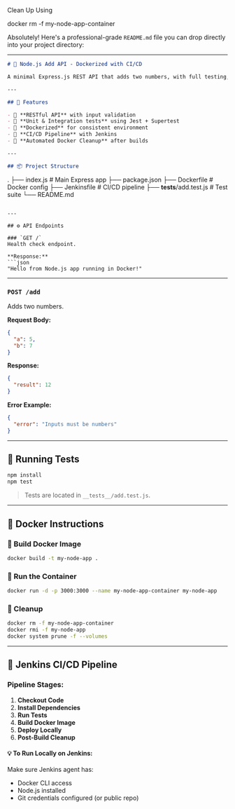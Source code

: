 Clean Up Using

docker rm -f my-node-app-container

Absolutely! Here's a professional-grade `README.md` file you can drop directly into your project directory:

---

```markdown
# 🧮 Node.js Add API - Dockerized with CI/CD

A minimal Express.js REST API that adds two numbers, with full testing, Docker containerization, and a Jenkins CI/CD pipeline.

---

## 🚀 Features

- 🧾 **RESTful API** with input validation
- 🧪 **Unit & Integration tests** using Jest + Supertest
- 🐳 **Dockerized** for consistent environment
- 🔁 **CI/CD Pipeline** with Jenkins
- 🧼 **Automated Docker Cleanup** after builds

---

## 📦 Project Structure

```

.
├── index.js               # Main Express app
├── package.json
├── Dockerfile             # Docker config
├── Jenkinsfile            # CI/CD pipeline
├── **tests**/add.test.js  # Test suite
└── README.md

````

---

## ⚙️ API Endpoints

### `GET /`
Health check endpoint.

**Response:**
```json
"Hello from Node.js app running in Docker!"
````

---

### `POST /add`

Adds two numbers.

**Request Body:**

```json
{
  "a": 5,
  "b": 7
}
```

**Response:**

```json
{
  "result": 12
}
```

**Error Example:**

```json
{
  "error": "Inputs must be numbers"
}
```

---

## 🧪 Running Tests

```bash
npm install
npm test
```

> Tests are located in `__tests__/add.test.js`.

---

## 🐳 Docker Instructions

### 🔨 Build Docker Image

```bash
docker build -t my-node-app .
```

### 🚀 Run the Container

```bash
docker run -d -p 3000:3000 --name my-node-app-container my-node-app
```

### 🧼 Cleanup

```bash
docker rm -f my-node-app-container
docker rmi -f my-node-app
docker system prune -f --volumes
```

---

## 🔁 Jenkins CI/CD Pipeline

### Pipeline Stages:

1. **Checkout Code**
2. **Install Dependencies**
3. **Run Tests**
4. **Build Docker Image**
5. **Deploy Locally**
6. **Post-Build Cleanup**

#### 💡 To Run Locally on Jenkins:

Make sure Jenkins agent has:

* Docker CLI access
* Node.js installed
* Git credentials configured (or public repo)

